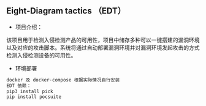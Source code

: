## Eight-Diagram tactics （EDT）

- 项目介绍：

该项目用于检测入侵检测产品的可用性，项目中储存多种可以一键搭建的漏洞环境以及对应的攻击脚本。系统将通过自动部署漏洞环境并对漏洞环境发起攻击的方式检测入侵检测设备的可用性。

- 环境部署

```bash
docker 及 docker-compose 根据实际情况自行安装
EDT 依赖：
pip3 install pick
pip install pocsuite
```

